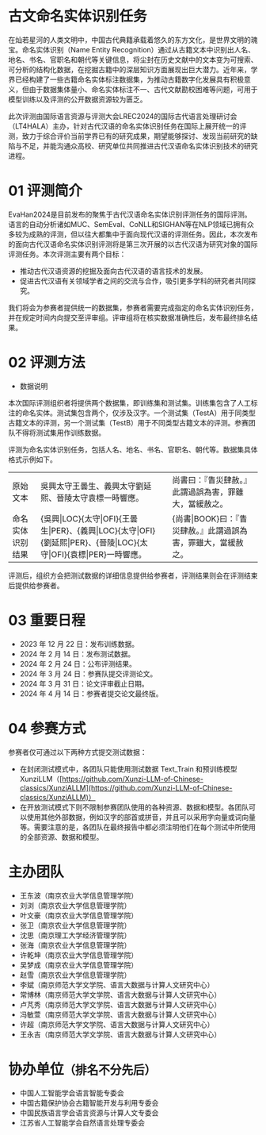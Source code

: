 
# 古文命名实体识别任务

在灿若星河的人类文明中，中国古代典籍承载着悠久的东方文化，是世界文明的瑰宝。命名实体识别（Name Entity Recognition）通过从古籍文本中识别出人名、地名、书名、官职名和朝代等关键信息，将尘封在历史文献中的文本变为可搜索、可分析的结构化数据，在挖掘古籍中的深层知识方面展现出巨大潜力。近年来，学界已经构建了一些古籍命名实体标注数据集，为推动古籍数字化发展具有积极意义，但由于数据集体量小、命名实体标注不一、古代文献勘校困难等问题，可用于模型训练以及评测的公开数据资源较为匮乏。

此次评测由国际语言资源与评测大会LREC2024的国际古代语言处理研讨会（LT4HALA）主办，针对古代汉语的命名实体识别任务在国际上展开统一的评测，致力于综合评价当前学界已有的研究成果，期望能够探讨、发现当前研究的缺陷与不足，并能沟通众高校、研究单位共同推进古代汉语命名实体识别技术的研究进程。

# 01 评测简介

EvaHan2024是目前发布的聚焦于古代汉语命名实体识别评测任务的国际评测。语言的自动分析诸如MUC、SemEval、CoNLL和SIGHAN等在NLP领域已拥有众多较为成熟的评测，但以往大都集中于面向现代汉语的评测任务。因此，本次发布的面向古代汉语命名实体识别评测将是第三次开展的以古代汉语为研究对象的国际评测任务。本次评测主要有两个目标：

* 推动古代汉语资源的挖掘及面向古代汉语的语言技术的发展。
* 促进古代汉语有关领域学者之间的交流与合作，吸引更多学科的研究者共同探究。

我们将会为参赛者提供统一的数据集，参赛者需要完成指定的命名实体识别任务，并在规定时间内向提交至评审组。评审组将在核实数据准确性后，发布最终排名结果。

# 02 评测方法

* 数据说明

本次国际评测组织者将提供两个数据集，即训练集和测试集。训练集包含了人工标注的命名实体。测试集包含两个，仅涉及汉字。一个测试集（TestA）用于同类型古籍文本的评测，另一个测试集（TestB）用于不同类型古籍文本的评测。参赛团队不得将测试集用作训练数据。

评测为命名实体识别任务，包括人名、地名、书名、官职名、朝代等。数据集具体格式示例如下。

<table>
  <tr>
    <td>原始文本</td>
    <td>吳興太守王曇生、義興太守劉延熙、晉陵太守袁標一時響應。</td>
    <td>尚書曰：『眚災肆赦。』此謂過誤為害，罪雖大，當緩赦之。</td>
  </tr>
  <tr>
    <td>命名实体识别结果</td>
    <td>{吳興|LOC}{太守|OFI}{王曇生|PER}、{義興|LOC}{太守|OFI}{劉延熙|PER}、{晉陵|LOC}{太守|OFI}{袁標|PER}一時響應。</td>
    <td>{尚書|BOOK}曰：『眚災肆赦。』此謂過誤為害，罪雖大，當緩赦之。</td>
  </tr>
</table>

评测后，组织方会把测试数据的详细信息提供给参赛者，评测结果则会在评测结束后提供给参赛者。

# 03 重要日程

* 2023 年 12 月 22 日：发布训练数据。
* 2024 年 2 月 14 日：发布测试数据。
* 2024 年 2 月 24 日：公布评测结果。
* 2024 年 3 月 24 日：参赛队提交评测论文。
* 2024 年 3 月 31 日：论文评审截止日期。
* 2024 年 4 月 14 日：参赛者提交论文最终版。

# 04 参赛方式

参赛者仅可通过以下两种方式提交测试数据：

* 在封闭测试模式中，各团队只能使用测试数据 Text_Train 和预训练模型 XunziLLM（[https://github.com/Xunzi-LLM-of-Chinese-classics/XunziALLM](https://github.com/Xunzi-LLM-of-Chinese-classics/XunziALLM)）
* 在开放测试模式下则不限制参赛团队使用的各种资源、数据和模型。各团队可以使用其他外部数据，例如汉字的部首或拼音，并且可以采用字向量或词向量等。需要注意的是，各团队在最终报告中都必须注明他们在每个测试中所使用的全部资源、数据和模型。

# 主办团队

* 王东波（南京农业大学信息管理学院）
* 刘浏（南京农业大学信息管理学院）
* 叶文豪（南京农业大学信息管理学院）
* 张卫（南京农业大学信息管理学院）
* 沈思（南京理工大学经济管理学院）
* 张海（南京农业大学信息管理学院）
* 许乾坤（南京农业大学信息管理学院）
* 吴梦成（南京农业大学信息管理学院）
* 赵雪（南京农业大学信息管理学院）
* 李斌（南京师范大学文学院、语言大数据与计算人文研究中心）
* 常博林（南京师范大学文学院、语言大数据与计算人文研究中心）
* 卢芃秀（南京师范大学文学院、语言大数据与计算人文研究中心）
* 冯敏萱（南京师范大学文学院、语言大数据与计算人文研究中心）
* 许超（南京师范大学文学院、语言大数据与计算人文研究中心）
* 王永吉（南京师范大学文学院、语言大数据与计算人文研究中心）

# 协办单位<small>（排名不分先后）</small>

* 中国人工智能学会语言智能专委会
* 中国古籍保护协会古籍智能开发与利用专委会
* 中国民族语言学会语言资源与计算人文专委会
* 江苏省人工智能学会自然语言处理专委会
